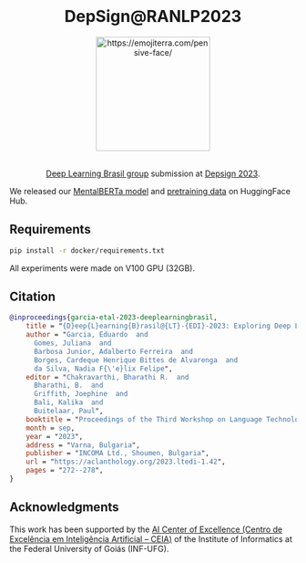 <br />
<div align="center">
    <h1 align="center">DepSign@RANLP2023</h1>
    <img src="https://images.emojiterra.com/google/noto-emoji/unicode-15/color/svg/1f614.svg" alt="https://emojiterra.com/pensive-face/" width="200">
  
  <br />

  <br />
  
  [Deep Learning Brasil group](https://www.linkedin.com/company/inteligencia-artificial-deep-learning-brasil) submission at [Depsign 2023](https://sites.google.com/view/lt-edi-2023/tasks).
</div>

We released our [MentalBERTa model](https://huggingface.co/dlb/MentalBERTa) and [pretraining data](https://huggingface.co/datasets/dlb/mentalreddit) on HuggingFace Hub.
## Requirements

```bash
pip install -r docker/requirements.txt
```

All experiments were made on V100 GPU (32GB).

##  Citation

```bibtex
@inproceedings{garcia-etal-2023-deeplearningbrasil,
    title = "{D}eep{L}earning{B}rasil@{LT}-{EDI}-2023: Exploring Deep Learning Techniques for Detecting Depression in Social Media Text",
    author = "Garcia, Eduardo  and
      Gomes, Juliana  and
      Barbosa Junior, Adalberto Ferreira  and
      Borges, Cardeque Henrique Bittes de Alvarenga  and
      da Silva, Nadia F{\'e}lix Felipe",
    editor = "Chakravarthi, Bharathi R.  and
      Bharathi, B.  and
      Griffith, Joephine  and
      Bali, Kalika  and
      Buitelaar, Paul",
    booktitle = "Proceedings of the Third Workshop on Language Technology for Equality, Diversity and Inclusion",
    month = sep,
    year = "2023",
    address = "Varna, Bulgaria",
    publisher = "INCOMA Ltd., Shoumen, Bulgaria",
    url = "https://aclanthology.org/2023.ltedi-1.42",
    pages = "272--278",
}
```

## Acknowledgments

This work has been supported by the [AI Center of Excellence (Centro de Excelência em Inteligência Artificial – CEIA)](https://www.linkedin.com/company/inteligencia-artificial-deep-learning-brasil) of the Institute of Informatics at the Federal University of Goiás (INF-UFG).
